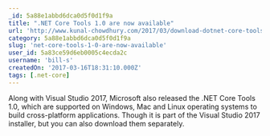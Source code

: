 ```yaml
---
_id: 5a88e1abbd6dca0d5f0d1f9a
title: ".NET Core Tools 1.0 are now available"
url: 'http://www.kunal-chowdhury.com/2017/03/download-dotnet-core-tools.html'
category: 5a88e1abbd6dca0d5f0d1f9a
slug: 'net-core-tools-1-0-are-now-available'
user_id: 5a83ce59d6eb0005c4ecda2c
username: 'bill-s'
createdOn: '2017-03-16T18:31:10.000Z'
tags: [.net-core]
---
```


Along with Visual Studio 2017, Microsoft also released the .NET Core Tools 1.0, which are supported on Windows, Mac and Linux operating systems to build cross-platform applications. Though it is part of the Visual Studio 2017 installer, but you can also download them separately.
